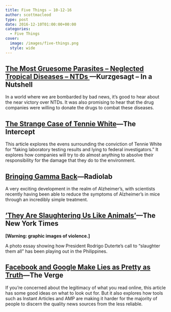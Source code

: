 ```yaml
---
title: Five Things – 10-12-16
author: scottmacleod
type: post
date: 2016-12-10T01:00:00+00:00
categories:
  - Five Things
cover:
  image: /images/five-things.png
  style: wide
---
```

## [The Most Gruesome Parasites – Neglected Tropical Diseases – NTDs ][1]—Kurzgesagt – In a Nutshell

In a world where we are bombarded by bad news, it’s good to hear about the near victory over NTDs. It was also promising to hear that the drug companies were willing to donate the drugs to combat these diseases.

## [The Strange Case of Tennie White][2]—The Intercept

This article explores the evens surrounding the conviction of Tennie White for “faking laboratory testing results and lying to federal investigators.” It explores how companies will try to do almost anything to absolve their responsibility for the damage that they do to the environment.

## [Bringing Gamma Back][3]—Radiolab

A very exciting development in the realm of Alzheimer’s, with scientists recently having been able to reduce the symptoms of Alzheimer’s in mice through an incredibly simple treatment.

## [’They Are Slaughtering Us Like Animals’][4]—The New York Times

**[Warning: graphic images of violence.]**

A photo essay showing how President Rodrigo Duterte’s call to “slaughter them all” has been playing out in the Philippines.

## [Facebook and Google Make Lies as Pretty as Truth][5]—The Verge

If you’re concerned about the legitimacy of what you read online, this article has some good ideas on what to look out for. But it also explores how tools such as Instant Articles and AMP are making it harder for the majority of people to discern the quality news sources from the less reliable.

 [1]: https://www.youtube.com/watch?v=qNWWrDBRBqk
 [2]: https://theintercept.com/2016/11/25/did-the-epa-prosecute-and-jail-a-mississippi-lab-owner-because-of-her-activism/
 [3]: http://www.radiolab.org/story/bringing-gamma-back/
 [4]: http://www.nytimes.com/interactive/2016/12/07/world/asia/rodrigo-duterte-philippines-drugs-killings.html
 [5]: http://www.theverge.com/2016/12/6/13850230/fake-news-sites-google-search-facebook-instant-articles
